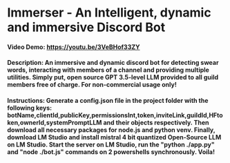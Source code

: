 # Immerser - An Intelligent, dynamic and immersive Discord Bot
#### Video Demo:  <https://youtu.be/3VeBHof33ZY>
#### Description: An immersive and dynamic discord bot for detecting swear words, interacting with members of a channel and providing multiple utilities. Simply put, open source GPT 3.5-level LLM provided to all guild members free of charge. For non-commercial usage only!
#### Instructions: Generate a config.json file in the project folder with the following keys: botName,clientId,publicKey,permissionsInt,token,inviteLink,guildId,HFtoken,ownerId,systemPromptLLM and their objects respectively. Then download all necessary packages for node.js and python venv. Finally, download LM Studio and install mistral 4 bit quantized Open-Source LLM  on LM Studio. Start the server on LM Studio, run the "python ./app.py" and "node ./bot.js" commands on 2 powershells synchronously. Voila!
